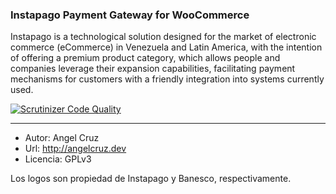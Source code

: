 ### Instapago Payment Gateway for WooCommerce

Instapago is a technological solution designed for the market of electronic commerce (eCommerce) in Venezuela and Latin America, with the intention of offering a premium product category, which allows people and companies leverage their expansion capabilities, facilitating payment mechanisms for customers with a friendly integration into systems currently used.


[![Scrutinizer Code Quality](https://scrutinizer-ci.com/g/abr4xas/instapago/badges/quality-score.png?b=dev)](https://scrutinizer-ci.com/g/abr4xas/instapago/?branch=dev)

---

* Autor: Angel Cruz
* Url: http://angelcruz.dev
* Licencia: GPLv3


Los logos son propiedad de Instapago y Banesco, respectivamente.
